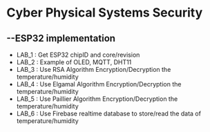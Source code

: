 # Cyber Physical Systems Security

## --ESP32 implementation
* LAB_1 : Get ESP32 chipID and core/revision
* LAB_2 : Example of OLED, MQTT, DHT11 
* LAB_3 : Use RSA Algorithm Encryption/Decryption the temperature/humidity
* LAB_4 : Use Elgamal Algorithm Encryption/Decryption the temperature/humidity
* LAB_5 : Use Paillier Algorithm Encryption/Decryption the temperature/humidity
* LAB_6 : Use Firebase realtime database to store/read the data of temperature/humidity
